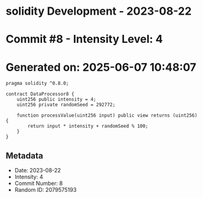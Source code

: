 ﻿# solidity Development - 2023-08-22
# Commit #8 - Intensity Level: 4
# Generated on: 2025-06-07 10:48:07
```solidity
pragma solidity ^0.8.0;

contract DataProcessor8 {
    uint256 public intensity = 4;
    uint256 private randomSeed = 292772;

    function processValue(uint256 input) public view returns (uint256) {
        return input * intensity + randomSeed % 100;
    }
}
```
## Metadata
- Date: 2023-08-22
- Intensity: 4
- Commit Number: 8
- Random ID: 2079575193

